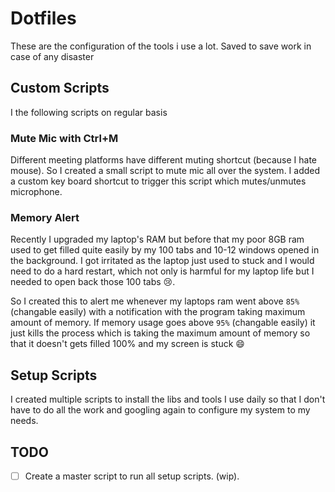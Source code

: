 # Dotfiles

These are the configuration of the tools i use a lot. Saved to save work in case of any disaster

## Custom Scripts
I the following scripts on regular basis

### Mute Mic with Ctrl+M
Different meeting platforms have different muting shortcut (because I hate mouse). So I created a small script to mute mic all over the system.
I added a custom key board shortcut to trigger this script which mutes/unmutes microphone.

### Memory Alert
Recently I upgraded my laptop's RAM but before that my poor 8GB ram used to get filled quite easily by my 100 tabs and 10-12 windows opened in the background.
I got irritated as the laptop just used to stuck and I would need to do a hard restart, which not only is harmful for my laptop life but I needed to open back those 100 tabs 😢.

So I created this to alert me whenever my laptops ram went above `85%` (changable easily) with a notification with the program taking maximum amount of memory. If memory usage goes above `95%` (changable easily) it just kills the process which is taking the maximum amount of memory so that it doesn't gets filled 100% and my screen is stuck 😄


## Setup Scripts
I created multiple scripts to install the libs and tools I use daily so that I don't have to do all the work and googling again to configure my system to my needs.

## TODO
- [ ] Create a master script to run all setup scripts. (wip).
